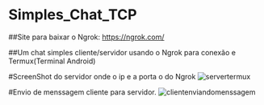 # Simples_Chat_TCP
##Site para baixar o Ngrok: 
https://ngrok.com/

##Um chat simples cliente/servidor usando o 
Ngrok para conexão e Termux(Terminal 
Android)

#ScreenShot do servidor onde o ip e a porta o do Ngrok
![servertermux](https://user-images.githubusercontent.com/34782498/44436767-5af86480-a58d-11e8-85c3-d7f24eee4864.png)

#Envio de menssagem cliente para servidor.
![clientenviandomenssagem](https://user-images.githubusercontent.com/34782498/44437167-21285d80-a58f-11e8-8e77-2a3b3f4196e8.png)
